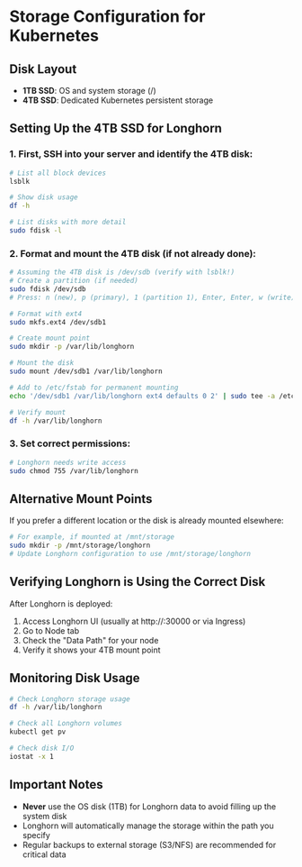 # Storage Configuration for Kubernetes

## Disk Layout
- **1TB SSD**: OS and system storage (/)
- **4TB SSD**: Dedicated Kubernetes persistent storage

## Setting Up the 4TB SSD for Longhorn

### 1. First, SSH into your server and identify the 4TB disk:

```bash
# List all block devices
lsblk

# Show disk usage
df -h

# List disks with more detail
sudo fdisk -l
```

### 2. Format and mount the 4TB disk (if not already done):

```bash
# Assuming the 4TB disk is /dev/sdb (verify with lsblk!)
# Create a partition (if needed)
sudo fdisk /dev/sdb
# Press: n (new), p (primary), 1 (partition 1), Enter, Enter, w (write)

# Format with ext4
sudo mkfs.ext4 /dev/sdb1

# Create mount point
sudo mkdir -p /var/lib/longhorn

# Mount the disk
sudo mount /dev/sdb1 /var/lib/longhorn

# Add to /etc/fstab for permanent mounting
echo '/dev/sdb1 /var/lib/longhorn ext4 defaults 0 2' | sudo tee -a /etc/fstab

# Verify mount
df -h /var/lib/longhorn
```

### 3. Set correct permissions:

```bash
# Longhorn needs write access
sudo chmod 755 /var/lib/longhorn
```

## Alternative Mount Points

If you prefer a different location or the disk is already mounted elsewhere:

```bash
# For example, if mounted at /mnt/storage
sudo mkdir -p /mnt/storage/longhorn
# Update Longhorn configuration to use /mnt/storage/longhorn
```

## Verifying Longhorn is Using the Correct Disk

After Longhorn is deployed:

1. Access Longhorn UI (usually at http://<node-ip>:30000 or via Ingress)
2. Go to Node tab
3. Check the "Data Path" for your node
4. Verify it shows your 4TB mount point

## Monitoring Disk Usage

```bash
# Check Longhorn storage usage
df -h /var/lib/longhorn

# Check all Longhorn volumes
kubectl get pv

# Check disk I/O
iostat -x 1
```

## Important Notes

- **Never** use the OS disk (1TB) for Longhorn data to avoid filling up the system disk
- Longhorn will automatically manage the storage within the path you specify
- Regular backups to external storage (S3/NFS) are recommended for critical data